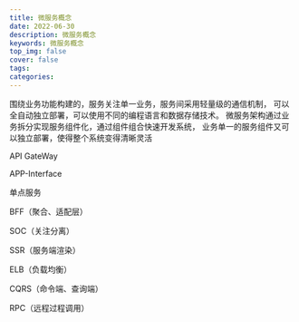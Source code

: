 ```yaml
---
title: 微服务概念
date: 2022-06-30
description: 微服务概念
keywords: 微服务概念
top_img: false
cover: false
tags:
categories:
---
```


围绕业务功能构建的，服务关注单一业务，服务间采用轻量级的通信机制，
可以全自动独立部署，可以使用不同的编程语言和数据存储技术。
微服务架构通过业务拆分实现服务组件化，通过组件组合快速开发系统，
业务单一的服务组件又可以独立部署，使得整个系统变得清晰灵活


API GateWay

APP-Interface

单点服务

BFF（聚合、适配层）

SOC（关注分离）

SSR（服务端渲染）

ELB（负载均衡）

CQRS（命令端、查询端）

RPC（远程过程调用）
